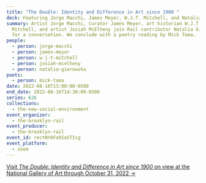 ```yaml
---
title: "The Double: Identity and Difference in Art since 1900 "
deck: Featuring Jorge Macchi, James Meyer, W.J.T. Mitchell, and Natalia Gierowska
summary: Artist Jorge Macchi, Curator James Meyer, art historian W.J.T.
  Mitchell, and artist Josiah McElheny join Rail contributor Natalia Gierowska
  for a conversation. We conclude with a poetry reading by Mick Toma.
people:
  - person: jorge-macchi
  - person: james-meyer
  - person: w-j-t-mitchell
  - person: josiah-mcelheny
  - person: natalia-gierowska
poets:
  - person: mick-toma
date: 2022-08-16T13:00:00-0500
end_date: 2022-08-16T14:30:00-0500
series: 626
collections:
  - the-new-social-environment
event_organizer:
  - the-brooklyn-rail
event_producer:
  - the-brooklyn-rail
event_id: rectNY6Fo9IaSTIcg
event_platform:
  - zoom
---
```

[Visit *The Double: Identity and Difference in Art since 1900* on view at the National Gallery of Art through October 31, 2022 →](https://www.nga.gov/exhibitions/2022/the-double-identity-and-difference-in-art-since-1900.html)
